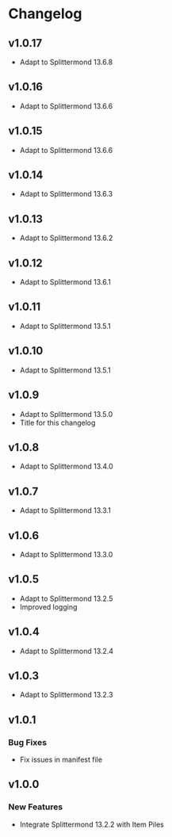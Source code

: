 # Changelog

## v1.0.17
* Adapt to Splittermond 13.6.8
  
## v1.0.16
* Adapt to Splittermond 13.6.6
  
## v1.0.15
* Adapt to Splittermond 13.6.6
  
## v1.0.14
* Adapt to Splittermond 13.6.3

## v1.0.13
* Adapt to Splittermond 13.6.2

## v1.0.12
* Adapt to Splittermond 13.6.1

## v1.0.11
* Adapt to Splittermond 13.5.1
 
## v1.0.10
* Adapt to Splittermond 13.5.1

## v1.0.9
* Adapt to Splittermond 13.5.0
* Title for this changelog
  
## v1.0.8
* Adapt to Splittermond 13.4.0

## v1.0.7
* Adapt to Splittermond 13.3.1
  
## v1.0.6
* Adapt to Splittermond 13.3.0

## v1.0.5
* Adapt to Splittermond 13.2.5
* Improved logging
 
## v1.0.4
* Adapt to Splittermond 13.2.4
 
## v1.0.3
* Adapt to Splittermond 13.2.3
 
## v1.0.1
### Bug Fixes
* Fix issues in manifest file
  
## v1.0.0
### New Features
* Integrate Splittermond 13.2.2 with Item Piles

